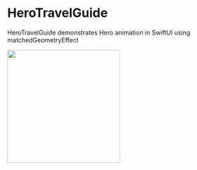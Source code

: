 # HeroTravelGuide
HeroTravelGuide demonstrates Hero animation in SwiftUI using matchedGeometryEffect

<img src="https://github.com/iamHarshPipaliya/HeroTravelGuide/blob/main/Previews/HeroTravelGuide.gif" width="256">
